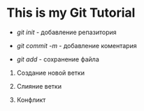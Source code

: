 # This is my Git Tutorial

 * *git init* - добавление репазитория

 * *git commit -m* - добавление коментария 
 * *git add* - сохранение файла

 1. Создание новой ветки

 2. Слияние ветки

 3. Конфликт
 
